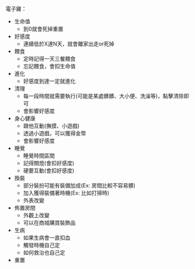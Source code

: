 電子雞：
- 生命值
    - 到0就會死掉重置
- 好感度
    - 連續低於X達N天，就會離家出走or死掉
- 餵食
    - 定時記得一天三餐餵食
    - 忘記餵食，會扣生命值
- 進化
    - 好感度到達一定就進化
- 清理
    - 每一段時間就需要執行(可能是某處髒髒、大小便、洗澡等)，點擊清除即可
    - 會影響好感度
- 身心健康
    - 跟他互動(撫摸、小遊戲)
    - 透過小遊戲，可以獲得金幣
    - 會影響好感度
- 睡覺
    - 睡覺時間區間
    - 記得關燈(會扣好感度)
    - 硬要互動(會扣好感度)
- 換裝
    - 部分裝扮可能有裝備加成(Ex: 房間比較不容易髒)
    - 加入獲得裝備著時機(Ex: 比如打掃時)
    - 外表改變
- 佈置房間
    - 外觀上改變
    - 可以在商城購買裝飾品
- 生病
    - 如果生病會一直扣血
    - 觸發時機自己定
    - 如何救治也自己定
- 重置
